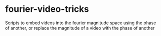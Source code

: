 # fourier-video-tricks
Scripts to embed videos into the fourier magnitude space using the phase of another, or replace the magnitude of a video with the phase of another
